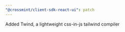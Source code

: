 ```yaml
---
"@crossmint/client-sdk-react-ui": patch
---
```


Added Twind, a lightweight css-in-js tailwind compiler
